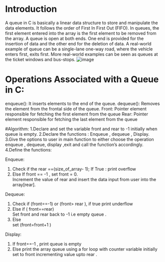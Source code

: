 # Introduction
A queue in C is basically a linear data structure to store and manipulate the data elements. It follows the order of First In First Out (FIFO). In queues, the first element entered into the array is the first element to be removed from the array. A queue is open at both ends. One end is provided for the insertion of data and the other end for the deletion of data.
A real-world example of queue can be a single-lane one-way road, where the vehicle enters first, exits first. More real-world examples can be seen as queues at the ticket windows and bus-stops. 
![image](https://user-images.githubusercontent.com/125941580/230756756-a0cf2ba1-0fd9-42f8-9bd3-acae6f867f18.png)

# Operations Associated with a Queue in C:
enqueue(): It inserts elements to the end of the queue.
dequeue(): Removes the element from the frontal side of the queue.
Front: Pointer element responsible for fetching the first element from the queue
Rear: Pointer element responsible for fetching the last element from the queue

#Algorithm:
1.Declare and set the variable front and rear to -1 initially when queue is empty.
2.Declare the functions : Enqueue , dequeue , Display.
3.Give the options to user in main function to either choose the operation enqueue , dequeue, display ,exit and call the function’s accordingly.
4.Define the functions:

 Enqueue:
 1.	Check if the rear ==(size_of_array- 1);
  If True : print overflow
 2.	Else 
  If front == -1 , set front = 0. </br>
  Increment the value of rear and insert the data input from user into the array[rear].</br>

Dequeue: 
 1. Check if (front==-1) or (front> rear ), if true print underflow 
 2.	Else if ( front==rear)</br>
 Set front and rear back to -1 i.e empty queue . 
 3.	Else</br> 
 set (front=front+1 )

Display: 
  1.	If front==-1 , print queue is empty 
  2.	Else print the array queue using a for loop with
  counter variable initially set to front incrementing value upto rear .
